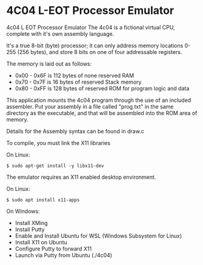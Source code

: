 # 4C04 L-EOT Processor Emulator

4c04 L EOT Processor Emulator
The 4c04 is a fictional virtual CPU, complete with it's own assembly language.

It's a true 8-bit (byte) processor; it can only address memory locations 0-255 (256 bytes), and store 8 bits on one of four addressable registers.

The memory is laid out as follows:
* 0x00 - 0x6F is 112 bytes of none reserved RAM
* 0x70 - 0x7F is 16 bytes of reserved Stack memory
* 0x80 - 0xFF is 128 bytes of reserved ROM for program logic and data

This application mounts the 4c04 program through the use of an included assembler. Put your assembly in a file called "prog.txt" in the same directory as the executable, and that will be assembled into the ROM area of memory.

Details for the Assembly syntax can be found in draw.c

To compile, you must link the X11 libraries

On Linux:

	$ sudo apt-get install -y libx11-dev
		
The emulator requires an X11 enabled desktop environment.

On Linux:

    $ sudo apt install x11-apps
		
On Windows:
* Install XMing
* Install Putty
* Enable and Install Ubuntu for WSL (Windows Subsystem for Linux)
* Install X11 on Ubuntu
* Configure Putty to forward X11
* Launch via Putty from Ubuntu (./4c04)
